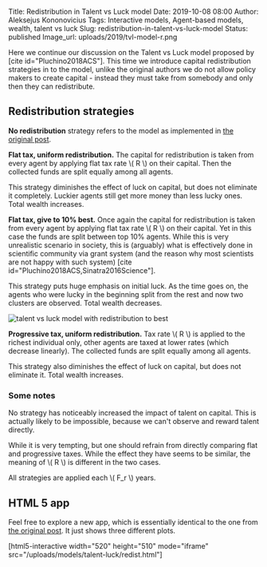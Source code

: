 Title: Redistribution in Talent vs Luck model
Date: 2019-10-08 08:00
Author: Aleksejus Kononovicius
Tags: Interactive models, Agent-based models, wealth, talent vs luck
Slug: redistribution-in-talent-vs-luck-model
Status: published
Image_url: uploads/2019/tvl-model-r.png

Here we continue our discussion on the Talent vs Luck model proposed by
[cite id="Pluchino2018ACS"]. This time we introduce capital redistribution
strategies in to the model, unlike the original authors we do not allow policy
makers to create capital - instead they must take from somebody and only then
they can redistribute.<!--more-->

## Redistribution strategies

**No redistribution** strategy refers to the model as implemented in
[the original post]({filename}/articles/2019/talent-vs-luck-model.md).

**Flat tax, uniform redistribution.** The capital for redistribution is taken
from every agent by applying flat tax rate \\\( R \\\) on their capital. Then
the collected funds are split equally among all agents.

This strategy diminishes the effect of luck on capital, but does not eliminate
it completely. Luckier agents still get more money than less lucky ones. Total
wealth increases.

**Flat tax, give to 10% best.** Once again the capital for redistribution is
taken from every agent by applying flat tax rate \\\( R \\\) on their capital.
Yet in this case the funds are split between top 10% agents. While this is very
unrealistic scenario in society, this is (arguably) what is effectively done in
scientific community via grant system (and the reason why most scientists are
not happy with such system) [cite id="Pluchino2018ACS,Sinatra2016Science"].

This strategy puts huge emphasis on initial luck. As the time goes on, the
agents who were lucky in the beginning split from the rest and now two clusters
are observed. Total wealth decreases.

![talent vs luck model with redistribution to best](/uploads/2019/tvl-model-r.png
"Results of a random simulation with 'flat tax, give to 10% best' redistribution
strategy.")

**Progressive tax, uniform redistribution.** Tax rate \\\( R \\\) is applied to
the richest individual only, other agents are taxed at lower rates (which
decrease linearly). The collected funds are split equally among all agents.

This strategy also diminishes the effect of luck on capital, but does not
eliminate it. Total wealth increases.

### Some notes

No strategy has noticeably increased the impact of talent on capital. This is
actually likely to be impossible, because we can't observe and reward talent
directly.

While it is very tempting, but one should refrain from directly comparing flat
and progressive taxes. While the effect they have seems to be similar, the
meaning of \\\( R \\\) is different in the two cases.

All strategies are applied each \\\( F_r \\\) years.

## HTML 5 app

Feel free to explore a new app, which is essentially identical to the one from
[the original post]({filename}/articles/2019/talent-vs-luck-model.md). It just
shows three different plots.

[html5-interactive width="520" height="510" mode="iframe"
src="/uploads/models/talent-luck/redist.html"]
